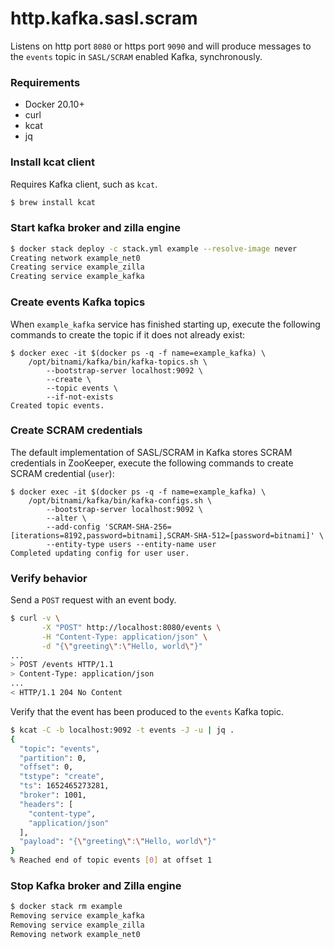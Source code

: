 # http.kafka.sasl.scram
Listens on http port `8080` or https port `9090` and will produce messages to the `events` topic in `SASL/SCRAM` enabled Kafka, synchronously.

### Requirements
- Docker 20.10+
- curl
- kcat
- jq

### Install kcat client
Requires Kafka client, such as `kcat`.
```bash
$ brew install kcat
```

### Start kafka broker and zilla engine
```bash
$ docker stack deploy -c stack.yml example --resolve-image never
Creating network example_net0
Creating service example_zilla
Creating service example_kafka
```

### Create events Kafka topics
When `example_kafka` service has finished starting up, execute the following commands to create the topic if it does not already exist:
```
$ docker exec -it $(docker ps -q -f name=example_kafka) \
    /opt/bitnami/kafka/bin/kafka-topics.sh \
        --bootstrap-server localhost:9092 \
        --create \
        --topic events \
        --if-not-exists
Created topic events.
```

### Create SCRAM credentials
The default implementation of SASL/SCRAM in Kafka stores SCRAM credentials in ZooKeeper, execute the following commands to create SCRAM credential (`user`):
```
$ docker exec -it $(docker ps -q -f name=example_kafka) \
    /opt/bitnami/kafka/bin/kafka-configs.sh \
        --bootstrap-server localhost:9092 \
        --alter \
        --add-config 'SCRAM-SHA-256=[iterations=8192,password=bitnami],SCRAM-SHA-512=[password=bitnami]' \
        --entity-type users --entity-name user
Completed updating config for user user.        
```

### Verify behavior
Send a `POST` request with an event body.
```bash
$ curl -v \
       -X "POST" http://localhost:8080/events \
       -H "Content-Type: application/json" \
       -d "{\"greeting\":\"Hello, world\"}"
...
> POST /events HTTP/1.1
> Content-Type: application/json
...
< HTTP/1.1 204 No Content
```
Verify that the event has been produced to the `events` Kafka topic.
```bash
$ kcat -C -b localhost:9092 -t events -J -u | jq .
{
  "topic": "events",
  "partition": 0,
  "offset": 0,
  "tstype": "create",
  "ts": 1652465273281,
  "broker": 1001,
  "headers": [
    "content-type",
    "application/json"
  ],
  "payload": "{\"greeting\":\"Hello, world\"}"
}
% Reached end of topic events [0] at offset 1
```

### Stop Kafka broker and Zilla engine
```bash
$ docker stack rm example
Removing service example_kafka
Removing service example_zilla
Removing network example_net0
```
